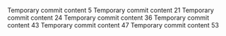 Temporary commit content 5
Temporary commit content 21
Temporary commit content 24
Temporary commit content 36
Temporary commit content 43
Temporary commit content 47
Temporary commit content 53
